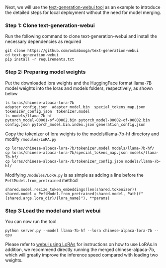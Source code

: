 Next, we will use the [text-generation-webui tool](https://github.com/oobabooga/text-generation-webui) as an example to introduce the detailed steps for local deployment without the need for model merging.

### Step 1: Clone text-generation-webui
Run the following command to clone text-generation-webui and install the necessary dependencies as required
```
git clone https://github.com/oobabooga/text-generation-webui
cd text-generation-webui
pip install -r requirements.txt
```

### Step 2: Preparing model weights
Put the downloaded lora weights and the HuggingFace format llama-7B model weights into the loras and models folders, respectively, as shown below
```
ls loras/chinese-alpaca-lora-7b
adapter_config.json  adapter_model.bin  special_tokens_map.json  tokenizer_config.json  tokenizer.model
ls models/llama-7b-hf
pytorch_model-00001-of-00002.bin pytorch_model-00002-of-00002.bin config.json pytorch_model.bin.index.json generation_config.json
```
Copy the tokenizer of lora weights to the models/llama-7b-hf directory and modify `/modules/LoRA.py`
```
cp loras/chinese-alpaca-lora-7b/tokenizer.model models/llama-7b-hf/
cp loras/chinese-alpaca-lora-7b/special_tokens_map.json models/llama-7b-hf/
cp loras/chinese-alpaca-lora-7b/tokenizer_config.json models/llama-7b-hf/
```
Modifying `/modules/LoRA.py` is as simple as adding a line before the `PeftModel.from_pretrained` method
```
shared.model.resize_token_embeddings(len(shared.tokenizer))
shared.model = PeftModel.from_pretrained(shared.model, Path(f"{shared.args.lora_dir}/{lora_name}"), **params)
```

### Step 3:Load the model and start webui
You can now run the tool. 
```
python server.py --model llama-7b-hf --lora chinese-alpaca-lora-7b --cpu
```
Please refer to [webui using LoRAs](https://github.com/oobabooga/text-generation-webui/blob/main/docs/Using-LoRAs.md) for instructions on how to use LoRAs.In addition, we recommend directly running the merged chinese-alpaca-7b, which will greatly improve the inference speed compared with loading two weights.
